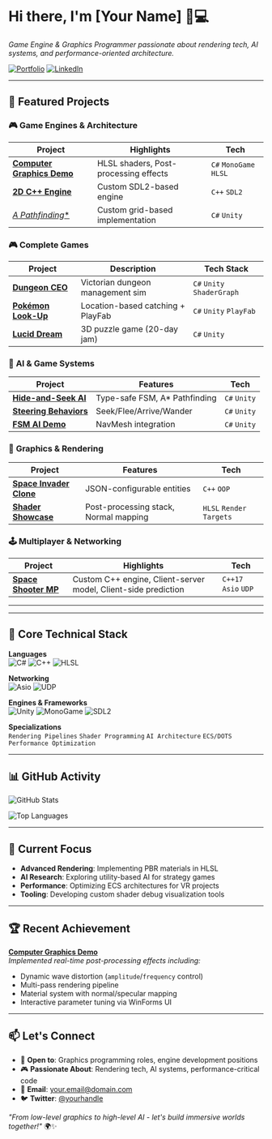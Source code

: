 # Hi there, I'm [Your Name] 👨💻  
*Game Engine & Graphics Programmer passionate about rendering tech, AI systems, and performance-oriented architecture.*  

[![Portfolio](https://img.shields.io/badge/Portfolio-View_Projects-%23FF6B6B)](https://yourportfolio.com)
[![LinkedIn](https://img.shields.io/badge/LinkedIn-Connect-%230A66C2)](https://linkedin.com/in/yourprofile)

---

## 🚀 Featured Projects

### 🎮 **Game Engines & Architecture**
| Project | Highlights | Tech |
|---------|------------|------|
| [**Computer Graphics Demo**](https://github.com/comedianhhh/ComputerGraphicsDemo) | HLSL shaders, Post-processing effects | `C#` `MonoGame` `HLSL` |
| [**2D C++ Engine**](https://github.com/GDAP-2023/PROG50016-lab5) | Custom SDL2-based engine | `C++` `SDL2` |
| [**A* Pathfinding**](https://github.com/comedianhhh/AstarPathFinding) | Custom grid-based implementation | `C#` `Unity` |

### 🎮 **Complete Games**
| Project | Description | Tech Stack |  
|---------|-------------|------------|
| [**Dungeon CEO**](https://store.steampowered.com/app/3189680/Dungeon_CEO/) | Victorian dungeon management sim | `C#` `Unity` `ShaderGraph` |
| [**Pokémon Look-Up**](https://github.com/comedianhhh/Pokemon-Look-Up) | Location-based catching + PlayFab | `C#` `Unity` `PlayFab` |
| [**Lucid Dream**](https://teamnightcreature.itch.io/luciddream) | 3D puzzle game (20-day jam) | `C#` `Unity` |


### 🤖 **AI & Game Systems**
| Project | Features | Tech |
|---------|----------|------|
| [**Hide-and-Seek AI**](https://github.com/comedianhhh/HideAndSeek-AI-demo) | Type-safe FSM, A* Pathfinding | `C#` `Unity` |
| [**Steering Behaviors**](https://github.com/comedianhhh/SteeringBehaiour) | Seek/Flee/Arrive/Wander | `C#` `Unity` |
| [**FSM AI Demo**](https://github.com/comedianhhh/FSM-AI-demo) | NavMesh integration | `C#` `Unity` |

### 🌌 **Graphics & Rendering**
| Project | Features | Tech |
|---------|----------|------|
| [**Space Invader Clone**](https://github.com/comedianhhh/SpaceInvader_local) | JSON-configurable entities | `C++` `OOP` |
| [**Shader Showcase**](https://github.com/comedianhhh/ComputerGraphicsDemo) | Post-processing stack, Normal mapping | `HLSL` `Render Targets` |

### 🕹️ **Multiplayer & Networking**
| Project | Highlights | Tech |
|---------|------------|------|
| [**Space Shooter MP**](https://github.com/comedianhhh/SpaceShooterMP) | Custom C++ engine, Client-server model, Client-side prediction | `C++17` `Asio` `UDP` |

---

---

## 🔧 **Core Technical Stack**

**Languages**  
![C#](https://img.shields.io/badge/C%23-239120?logo=c-sharp&logoColor=white)
![C++](https://img.shields.io/badge/C%2B%2B-17-%2300599C?logo=c%2B%2B)
![HLSL](https://img.shields.io/badge/HLSL-Developer%20Mode-%235E5E5E)

**Networking**  
![Asio](https://img.shields.io/badge/Asio-1.22-%2300A8E1)
![UDP](https://img.shields.io/badge/Protocol-UDP-%230078D7)

**Engines & Frameworks**  
![Unity](https://img.shields.io/badge/Unity-2022+-black?logo=unity)
![MonoGame](https://img.shields.io/badge/MonoGame-3.8-%237A1C4C)
![SDL2](https://img.shields.io/badge/SDL2-2.24-%23ED1C24)

**Specializations**  
`Rendering Pipelines` `Shader Programming` `AI Architecture` `ECS/DOTS` `Performance Optimization`

---

## 📊 GitHub Activity

![GitHub Stats](https://github-readme-stats.vercel.app/api?username=comedianhhh&show_icons=true&theme=radical&hide_title=true)

![Top Languages](https://github-readme-stats.vercel.app/api/top-langs/?username=comedianhhh&layout=compact&theme=radical)

---

## 🔭 Current Focus
- **Advanced Rendering**: Implementing PBR materials in HLSL
- **AI Research**: Exploring utility-based AI for strategy games
- **Performance**: Optimizing ECS architectures for VR projects
- **Tooling**: Developing custom shader debug visualization tools

---

## 🏆 Recent Achievement
**[Computer Graphics Demo](https://github.com/comedianhhh/ComputerGraphicsDemo)**  
*Implemented real-time post-processing effects including:*
- Dynamic wave distortion (`amplitude`/`frequency` control)
- Multi-pass rendering pipeline
- Material system with normal/specular mapping
- Interactive parameter tuning via WinForms UI

---

## 📫 Let's Connect
- 💼 **Open to**: Graphics programming roles, engine development positions
- 🎮 **Passionate About**: Rendering tech, AI systems, performance-critical code
- 📧 **Email**: your.email@domain.com
- 🐦 **Twitter**: [@yourhandle](https://twitter.com/yourhandle)

*"From low-level graphics to high-level AI - let's build immersive worlds together!"* 🌍✨
